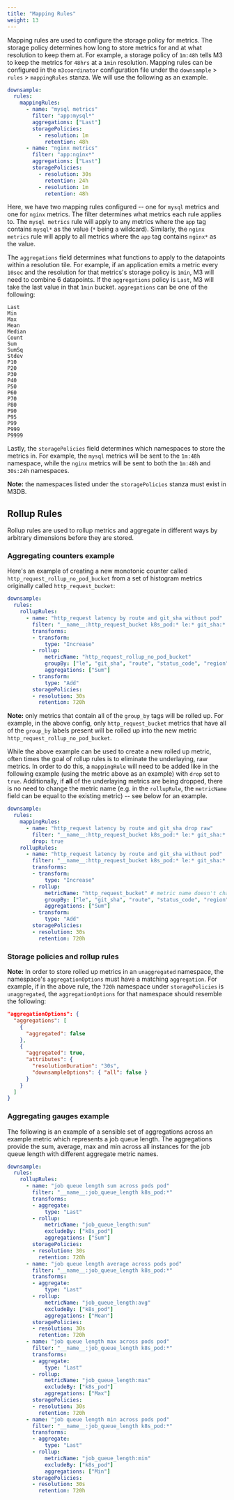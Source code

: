 ```yaml
---
title: "Mapping Rules"
weight: 13
---
```


Mapping rules are used to configure the storage policy for metrics. The storage policy
determines how long to store metrics for and at what resolution to keep them at.
For example, a storage policy of `1m:48h` tells M3 to keep the metrics for `48hrs` at a
`1min` resolution. Mapping rules can be configured in the `m3coordinator` configuration file
under the `downsample` > `rules` > `mappingRules` stanza. We will use the following as an
example. 

```yaml
downsample:
  rules:
    mappingRules:
      - name: "mysql metrics"
        filter: "app:mysql*"
        aggregations: ["Last"]
        storagePolicies:
          - resolution: 1m
            retention: 48h
      - name: "nginx metrics"
        filter: "app:nginx*"
        aggregations: ["Last"]
        storagePolicies:
          - resolution: 30s
            retention: 24h
          - resolution: 1m
            retention: 48h
```

Here, we have two mapping rules configured -- one for `mysql` metrics and one for `nginx`
metrics. The filter determines what metrics each rule applies to. The `mysql metrics` rule 
will apply to any metrics where the `app` tag contains `mysql*` as the value (`*` being a wildcard).
Similarly, the `nginx metrics` rule will apply to all metrics where the `app` tag contains 
`nginx*` as the value.

The `aggregations` field determines what functions to apply to the datapoints within a 
resolution tile. For example, if an application emits a metric every `10sec` and the resolution
for that metrics's storage policy is `1min`, M3 will need to combine 6 datapoints. If the `aggregations`
policy is `Last`, M3 will take the last value in that `1min` bucket. `aggregations` can be one 
of the following:

```
Last
Min
Max
Mean
Median
Count
Sum
SumSq
Stdev
P10
P20
P30
P40
P50
P60
P70
P80
P90
P95
P99
P999
P9999
```

Lastly, the `storagePolicies` field determines which namespaces to store the metrics in. For example, 
the `mysql` metrics will be sent to the `1m:48h` namespace, while the `nginx` metrics will be sent to 
both the `1m:48h` and `30s:24h` namespaces.

**Note:** the namespaces listed under the `storagePolicies` stanza must exist in M3DB.

## Rollup Rules

Rollup rules are used to rollup metrics and aggregate in different ways by 
arbitrary dimensions before they are stored. 

### Aggregating counters example

Here's an example of creating a new monotonic counter called 
`http_request_rollup_no_pod_bucket` from a set of histogram metrics originally 
called `http_request_bucket`:

```yaml
downsample:
  rules:
    rollupRules:
      - name: "http_request latency by route and git_sha without pod"
        filter: "__name__:http_request_bucket k8s_pod:* le:* git_sha:* route:*"
        transforms:
        - transform:
            type: "Increase"
        - rollup:
            metricName: "http_request_rollup_no_pod_bucket"
            groupBy: ["le", "git_sha", "route", "status_code", "region"]
            aggregations: ["Sum"]
        - transform:
            type: "Add"
        storagePolicies:
        - resolution: 30s
          retention: 720h
```

**Note:** only metrics that contain all of the `group_by` tags will be rolled up.
For example, in the above config, only `http_request_bucket` metrics that 
have all of the `group_by` labels present will be rolled up into the new
metric `http_request_rollup_no_pod_bucket`.

While the above example can be used to create a new rolled up metric, 
often times the goal of rollup rules is to eliminate the underlaying, 
raw metrics. In order to do this, a `mappingRule` will need to be 
added like in the following example (using the metric above as an example) 
with `drop` set to `true`. Additionally, if **all** of the underlaying metrics are
being dropped, there is no need to change the metric name (e.g. in the 
`rollupRule`, the `metricName` field can be equal to the existing metric) --
see below for an example.

```yaml
downsample:
  rules:
    mappingRules:
      - name: "http_request latency by route and git_sha drop raw"
        filter: "__name__:http_request_bucket k8s_pod:* le:* git_sha:* route:*"
        drop: true
    rollupRules:
      - name: "http_request latency by route and git_sha without pod"
        filter: "__name__:http_request_bucket k8s_pod:* le:* git_sha:* route:*"
        transforms:
        - transform:
            type: "Increase"
        - rollup:
            metricName: "http_request_bucket" # metric name doesn't change
            groupBy: ["le", "git_sha", "route", "status_code", "region"]
            aggregations: ["Sum"]
        - transform:
            type: "Add"
        storagePolicies:
        - resolution: 30s
          retention: 720h
```

### Storage policies and rollup rules

**Note:** In order to store rolled up metrics in an `unaggregated` namespace, the namespace's `aggregationOptions` must have a matching `aggregation`. For example, if in the above rule, the `720h` namespace under `storagePolicies` 
is `unaggregated`, the `aggregationOptions` for that namespace should resemble the following:

```json
"aggregationOptions": {
  "aggregations": [
    {
      "aggregated": false
    },
    {
      "aggregated": true,
      "attributes": {
        "resolutionDuration": "30s",
        "downsampleOptions": { "all": false }
      }
    }
  ]
}
```

### Aggregating gauges example

The following is an example of a sensible set of aggregations across an
example metric which represents a job queue length. The aggregations provide
the sum, average, max and min across all instances for the job queue length with
different aggregate metric names.

```yaml
downsample:
  rules:
    rollupRules:
      - name: "job queue length sum across pods pod"
        filter: "__name__:job_queue_length k8s_pod:*"
        transforms:
        - aggregate:
            type: "Last"
        - rollup:
            metricName: "job_queue_length:sum"
            excludeBy: ["k8s_pod"]
            aggregations: ["Sum"]
        storagePolicies:
        - resolution: 30s
          retention: 720h
      - name: "job queue length average across pods pod"
        filter: "__name__:job_queue_length k8s_pod:*"
        transforms:
        - aggregate:
            type: "Last"
        - rollup:
            metricName: "job_queue_length:avg"
            excludeBy: ["k8s_pod"]
            aggregations: ["Mean"]
        storagePolicies:
        - resolution: 30s
          retention: 720h
      - name: "job queue length max across pods pod"
        filter: "__name__:job_queue_length k8s_pod:*"
        transforms:
        - aggregate:
            type: "Last"
        - rollup:
            metricName: "job_queue_length:max"
            excludeBy: ["k8s_pod"]
            aggregations: ["Max"]
        storagePolicies:
        - resolution: 30s
          retention: 720h
      - name: "job queue length min across pods pod"
        filter: "__name__:job_queue_length k8s_pod:*"
        transforms:
        - aggregate:
            type: "Last"
        - rollup:
            metricName: "job_queue_length:min"
            excludeBy: ["k8s_pod"]
            aggregations: ["Min"]
        storagePolicies:
        - resolution: 30s
          retention: 720h
```
